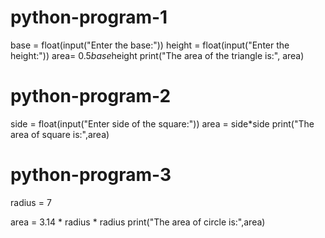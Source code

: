 # python-program-1
base = float(input("Enter the base:"))
height = float(input("Enter the height:"))
area= 0.5*base*height
print("The area of the triangle is:", area)
# python-program-2
side = float(input("Enter side of  the square:"))
area = side*side
print("The area of square is:",area)
# python-program-3

radius = 7

area = 3.14 * radius * radius
print("The area of circle is:",area)
